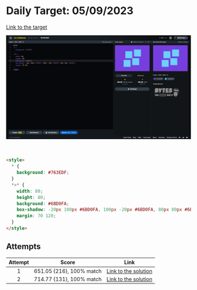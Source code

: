 # Daily Target: 05/09/2023

[Link to the target](https://cssbattle.dev/play/AXGhRdSBRbFCfpYCstpM)

![img](../images/target-solution/daily-target_2023-09-05.png)

<br>

```html
<style>
  * {
    background: #763EDF;
  }
  *>* {
    width: 80;
    height: 80;
    background: #6BD0FA;
    box-shadow: -20px 100px #6BD0FA, 100px -20px #6BD0FA, 80px 80px #6BD0FA;
    margin: 70 120;
  }
</style>
```

## Attempts
| Attempt | Score | Link |
|:-:|:-:|:-:|
| 1 | 651.05 {216}, 100% match | [Link to the solution](../html/daily-target_2023-09-05_attempt-01.html) |
| 2 | 714.77 {131}, 100% match | [Link to the solution](../html/daily-target_2023-09-05_attempt-02.html) |